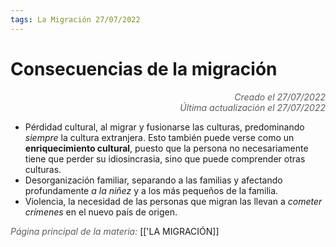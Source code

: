 ```yaml
---
tags: La Migración 27/07/2022
---
```


# Consecuencias de la migración
<div style="text-align: right; opacity: 0.7; font-style: italic;">Creado el 27/07/2022</div>
<div style="text-align: right; opacity: 0.7; font-style: italic;">Última actualización el 27/07/2022</div>

- Pérdidad cultural, al migrar y fusionarse las culturas, predominando *siempre* la cultura extranjera. Esto también puede verse como un **enriquecimiento cultural**, puesto que la persona no necesariamente tiene que perder su idiosincrasia, sino que puede comprender otras culturas.
- Desorganización familiar, separando a las familias y afectando profundamente *a la niñez* y a los más pequeños de la familia.
- Violencia, la necesidad de las personas que migran las llevan a *cometer crímenes* en el nuevo país de origen.

<span style="opacity: 0.7; font-style: italic;">Página principal de la materia:</span> [['LA MIGRACIÓN]]